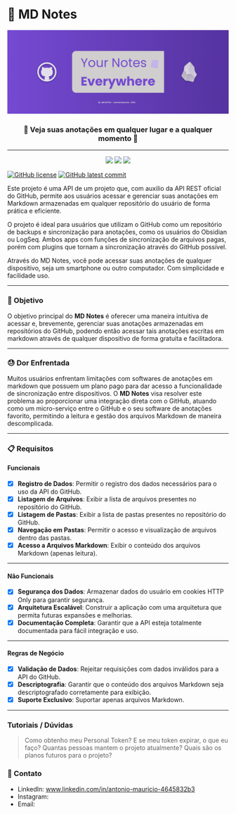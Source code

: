 # 📝 MD Notes

![cover](https://raw.githubusercontent.com/Dedo-Finger2/md-notes-api/master/public/cover.png)

<h3 align="center">📝 Veja suas anotações em qualquer lugar e a qualquer momento 📝</h3>

---

<p align="center">
    <img src="https://img.shields.io/badge/github-%23121011.svg?style=for-the-badge&logo=github&logoColor=white"/>
    <img src="https://img.shields.io/badge/javascript-%23323330.svg?style=for-the-badge&logo=javascript&logoColor=%23F7DF1E"/>
  <img src="https://img.shields.io/badge/Obsidian-%23483699.svg?style=for-the-badge&logo=obsidian&logoColor=white"/>
</p>

[![GitHub license](https://badgen.net/github/license/Dedo-Finger2/nlw-journey-node)](https://github.com/Dedo-Finger2/nlw-journey-node/blob/master/LICENSE)
[![GitHub latest commit](https://badgen.net/github/last-commit/Dedo-Finger2/nlw-journey-node)](https://github.com/Dedo-Finger2/nlw-journey-node/commit/)

Este projeto é uma API de um projeto que, com auxilio da API REST oficial do GitHub, permite aos usuários acessar e gerenciar suas anotações em Markdown armazenadas em qualquer repositório do usuário de forma prática e eficiente. 

O projeto é ideal para usuários que utilizam o GitHub como um repositório de backups e sincronização para anotações, como os usuários do Obsidian ou LogSeq. Ambos apps com funções de sincronização de arquivos pagas, porém com plugins que tornam a sincronização através do GitHub possível.

Através do MD Notes, você pode acessar suas anotações de qualquer dispositivo, seja um smartphone ou outro computador. Com simplicidade e facilidade uso.

---

### 🎯 Objetivo

O objetivo principal do **MD Notes** é oferecer uma maneira intuitiva de acessar e, brevemente, gerenciar suas anotações armazenadas em repositórios do GitHub, podendo então acessar tais anotações escritas em markdown através de qualquer dispositivo de forma gratuita e facilitadora.

---

### 😓 Dor Enfrentada

Muitos usuários enfrentam limitações com softwares de anotações em markdown que possuem um plano pago para dar acesso a funcionalidade de sincronização entre dispositivos. O **MD Notes** visa resolver este problema ao proporcionar uma integração direta com o GitHub, atuando como um micro-serviço entre o GitHub e o seu software de anotações favorito, permitindo a leitura e gestão dos arquivos Markdown de maneira descomplicada.

---

### 📋 Requisitos

#### Funcionais

- [x] **Registro de Dados**: Permitir o registro dos dados necessários para o uso da API do GitHub.
- [x] **Listagem de Arquivos**: Exibir a lista de arquivos presentes no repositório do GitHub.
- [x] **Listagem de Pastas**: Exibir a lista de pastas presentes no repositório do GitHub.
- [x] **Navegação em Pastas**: Permitir o acesso e visualização de arquivos dentro das pastas.
- [x] **Acesso a Arquivos Markdown**: Exibir o conteúdo dos arquivos Markdown (apenas leitura).

---

#### Não Funcionais

- [x] **Segurança dos Dados**: Armazenar dados do usuário em cookies HTTP Only para garantir segurança.
- [x] **Arquitetura Escalável**: Construir a aplicação com uma arquitetura que permita futuras expansões e melhorias.
- [x] **Documentação Completa**: Garantir que a API esteja totalmente documentada para fácil integração e uso.

---

#### Regras de Negócio

- [x] **Validação de Dados**: Rejeitar requisições com dados inválidos para a API do GitHub.
- [x] **Descriptografia**: Garantir que o conteúdo dos arquivos Markdown seja descriptografado corretamente para exibição.
- [x] **Suporte Exclusivo**: Suportar apenas arquivos Markdown.

---

### Tutoriais / Dúvidas

> Como obtenho meu Personal Token?
> E se meu token expirar, o que eu faço?
> Quantas pessoas mantem o projeto atualmente?
> Quais são os planos futuros para o projeto?

### 📱 Contato

- LinkedIn: www.linkedin.com/in/antonio-mauricio-4645832b3
- Instagram: 
- Email: 
